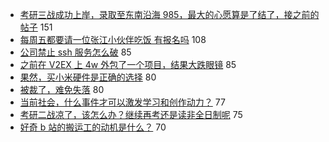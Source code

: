 - [考研三战成功上岸，录取至东南沿海 985，最大的心愿算是了结了，接之前的帖子](https://www.v2ex.com/t/546851) 151
- [每周五都要请一位张江小伙伴吃饭 有报名吗](https://www.v2ex.com/t/546806) 108
- [公司禁止 ssh 服务怎么破](https://www.v2ex.com/t/546854) 85
- [之前在 V2EX 上 4w 外包了一个项目，结果大跌眼镜](https://www.v2ex.com/t/547034) 85
- [果然，买小米硬件是正确的选择](https://www.v2ex.com/t/546826) 80
- [被裁了，难免失落](https://www.v2ex.com/t/546915) 80
- [当前社会，什么事件才可以激发学习和创作动力？](https://www.v2ex.com/t/546796) 77
- [考研二战凉了，该怎么办？继续再考还是读非全日制呢](https://www.v2ex.com/t/546754) 75
- [好奇 b 站的搬运工的动机是什么？](https://www.v2ex.com/t/546896) 70